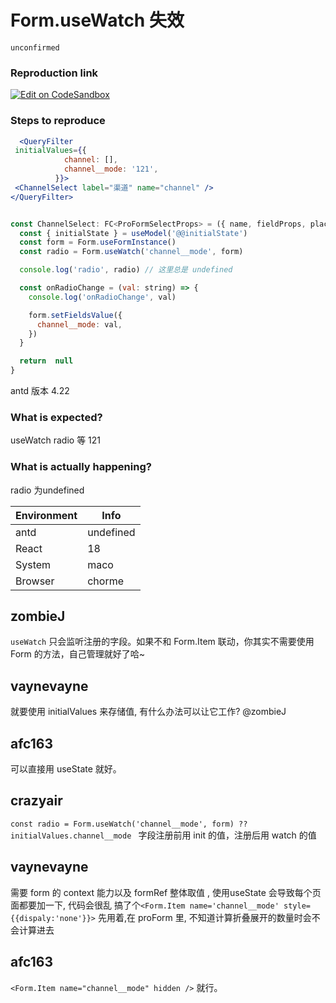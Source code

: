 # Form.useWatch 失效

`unconfirmed`

### Reproduction link

[![Edit on CodeSandbox](https://codesandbox.io/static/img/play-codesandbox.svg)](https://codesandbox.io/dashboard/recent?workspace=616dc16e-da52-49a9-b94a-8138ad222dcb)

### Steps to reproduce

```jsx
  <QueryFilter
 initialValues={{
            channel: [],
            channel__mode: '121',
          }}>
 <ChannelSelect label="渠道" name="channel" />
</QueryFilter>


const ChannelSelect: FC<ProFormSelectProps> = ({ name, fieldProps, placeholder, ...other }) => {
  const { initialState } = useModel('@@initialState')
  const form = Form.useFormInstance()
  const radio = Form.useWatch('channel__mode', form)

  console.log('radio', radio) // 这里总是 undefined

  const onRadioChange = (val: string) => {
    console.log('onRadioChange', val)

    form.setFieldsValue({
      channel__mode: val,
    })
  }

  return  null
}
```

antd 版本 4.22

### What is expected?

useWatch radio 等 121

### What is actually happening?

radio 为undefined

| Environment | Info      |
| ----------- | --------- |
| antd        | undefined |
| React       | 18        |
| System      | maco      |
| Browser     | chorme    |

<!-- generated by ant-design-issue-helper. DO NOT REMOVE -->

## zombieJ

`useWatch` 只会监听注册的字段。如果不和 Form.Item 联动，你其实不需要使用 Form 的方法，自己管理就好了哈~

## vaynevayne

就要使用 initialValues 来存储值, 有什么办法可以让它工作? @zombieJ

## afc163

可以直接用 useState 就好。

## crazyair

`const radio = Form.useWatch('channel__mode', form) ??  initialValues.channel__mode `
字段注册前用 init 的值，注册后用 watch 的值

## vaynevayne

需要 form 的 context 能力以及 formRef 整体取值 ,
使用useState 会导致每个页面都要加一下, 代码会很乱
搞了个`<Form.Item name='channel__mode' style={{dispaly:'none'}}>` 先用着,在 proForm 里, 不知道计算折叠展开的数量时会不会计算进去

## afc163

`<Form.Item name="channel__mode" hidden />` 就行。
